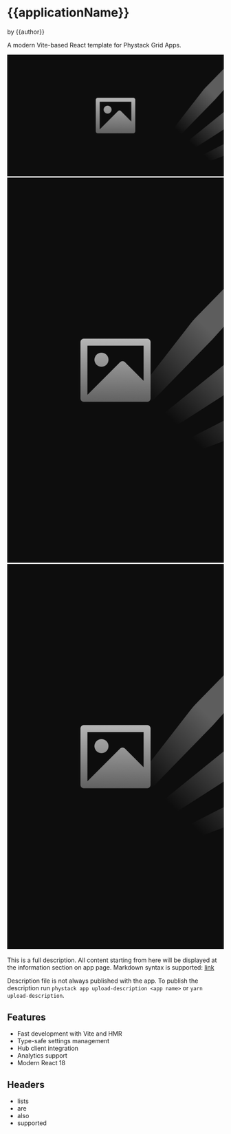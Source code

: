 # {{applicationName}}
by {{author}}

A modern Vite-based React template for Phystack Grid Apps.

![Screenshot 1](meta/screen1.png)
![Screenshot 2](meta/screen2.png)
![Screenshot 3](meta/screen3.png)

This is a full description. All content starting from here will be displayed at the information section on app page. Markdown syntax is supported: [link](http://google.com)

Description file is not always published with the app. To publish the description run `phystack app upload-description <app name>` or `yarn upload-description`.

## Features

- Fast development with Vite and HMR
- Type-safe settings management
- Hub client integration
- Analytics support
- Modern React 18

## Headers
- lists
- are
- also
- supported

